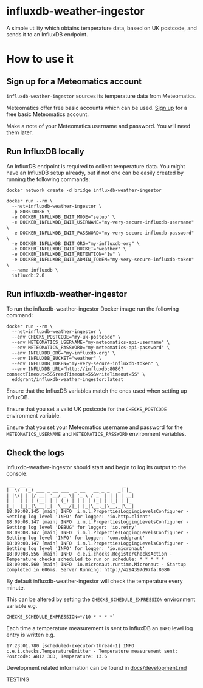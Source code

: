 # influxdb-weather-ingestor

A simple utility which obtains temperature data, based on UK postcode, and sends it to an InfluxDB endpoint.

# How to use it

## Sign up for a Meteomatics account

`influxdb-weather-ingestor` sources its temperature data from Meteomatics. 

Meteomatics offer free basic accounts which can be used. [Sign up](https://www.meteomatics.com/en/sign-up-weather-api-free-basic-account/) for a free basic Meteomatics account.

Make a note of your Meteomatics username and password. You will need them later.

## Run InfluxDB locally

An InfluxDB endpoint is required to collect temperature data. You might have an InfluxDB setup already, but if not one can be easily created by running the following commands:

```shell
docker network create -d bridge influxdb-weather-ingestor
```

```shell
docker run --rm \
  --net=influxdb-weather-ingestor \
  -p 8086:8086 \
  -e DOCKER_INFLUXDB_INIT_MODE="setup" \
  -e DOCKER_INFLUXDB_INIT_USERNAME="my-very-secure-influxdb-username" \
  -e DOCKER_INFLUXDB_INIT_PASSWORD="my-very-secure-influxdb-password" \
  -e DOCKER_INFLUXDB_INIT_ORG="my-influxdb-org" \
  -e DOCKER_INFLUXDB_INIT_BUCKET="weather" \
  -e DOCKER_INFLUXDB_INIT_RETENTION="1w" \
  -e DOCKER_INFLUXDB_INIT_ADMIN_TOKEN="my-very-secure-influxdb-token" \
  --name influxdb \
  influxdb:2.0
```

## Run influxdb-weather-ingestor

To run the influxdb-weather-ingestor Docker image run the following command:

```shell
docker run --rm \
  --net=influxdb-weather-ingestor \
  --env CHECKS_POSTCODE="my-uk-postcode" \
  --env METEOMATICS_USERNAME="my-meteomatics-api-username" \
  --env METEOMATICS_PASSWORD="my-meteomatics-api-password" \
  --env INFLUXDB_ORG="my-influxdb-org" \
  --env INFLUXDB_BUCKET="weather" \
  --env INFLUXDB_TOKEN="my-very-secure-influxdb-token" \
  --env INFLUXDB_URL="http://influxdb:8086?connectTimeout=5S&readTimeout=5S&writeTimeout=5S" \
  eddgrant/influxdb-weather-ingestor:latest
```

Ensure that the InfluxDB variables match the ones used when setting up InfluxDB.

Ensure that you set a valid UK postcode for the `CHECKS_POSTCODE` environment variable.

Ensure that you set your Meteomatics username and password for the `METEOMATICS_USERNAME` and `METEOMATICS_PASSWORD` environment variables.

## Check the logs

influxdb-weather-ingestor should start and begin to log its output to the console:

```
 __  __ _                                  _   
|  \/  (_) ___ _ __ ___  _ __   __ _ _   _| |_ 
| |\/| | |/ __| '__/ _ \| '_ \ / _` | | | | __|
| |  | | | (__| | | (_) | | | | (_| | |_| | |_ 
|_|  |_|_|\___|_|  \___/|_| |_|\__,_|\__,_|\__|
18:09:08.145 [main] INFO  i.m.l.PropertiesLoggingLevelsConfigurer - Setting log level 'INFO' for logger: 'io.http.client'
18:09:08.147 [main] INFO  i.m.l.PropertiesLoggingLevelsConfigurer - Setting log level 'DEBUG' for logger: 'io.retry'
18:09:08.147 [main] INFO  i.m.l.PropertiesLoggingLevelsConfigurer - Setting log level 'INFO' for logger: 'com.eddgrant'
18:09:08.147 [main] INFO  i.m.l.PropertiesLoggingLevelsConfigurer - Setting log level 'INFO' for logger: 'io.micronaut'
18:09:08.556 [main] INFO  c.e.i.checks.RegisterChecksAction - Temperature checks scheduled to run on schedule: * * * * *
18:09:08.560 [main] INFO  io.micronaut.runtime.Micronaut - Startup completed in 606ms. Server Running: http://4294397d97fa:8080
```

By default influxdb-weather-ingestor will check the temperature every minute. 

This can be altered by setting the `CHECKS_SCHEDULE_EXPRESSION` environment variable e.g.

```shell
CHECKS_SCHEDULE_EXPRESSION=*/10 * * * *`
````

Each time a temperature measurement is sent to InfluxDB an `INFO` level log entry is written e.g.

```shell
17:23:01.780 [scheduled-executor-thread-1] INFO  c.e.i.checks.TemperatureEmitter - Temperature measurement sent: Postcode: AB12 3CD, Temperature: 13.6
```

Development related information can be found in [docs/development.md](docs/development.md)


TESTING